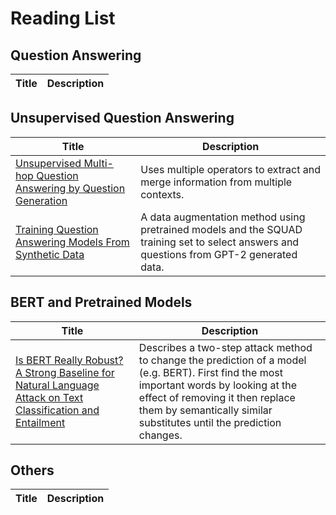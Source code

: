 # Reading List

## Question Answering

| Title | Description |
| --- | --- |

## Unsupervised Question Answering

| Title | Description |
| --- | --- |
| [Unsupervised Multi-hop Question Answering by Question Generation](https://arxiv.org/abs/2010.12623) | Uses multiple operators to extract and merge information from multiple contexts. |
| [Training Question Answering Models From Synthetic Data](https://arxiv.org/abs/2002.09599) | A data augmentation method using pretrained models and the SQUAD training set to select answers and questions from GPT-2 generated data. |

## BERT and Pretrained Models

| Title | Description |
| --- | --- |
| [Is BERT Really Robust? A Strong Baseline for Natural Language Attack on Text Classification and Entailment](https://arxiv.org/abs/1907.11932) | Describes a two-step attack method to change the prediction of a model (e.g. BERT). First find the most important words by looking at the effect of removing it then replace them by semantically similar substitutes until the prediction changes. |

## Others

| Title | Description |
| --- | --- |
